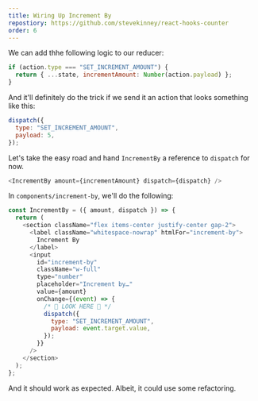```yaml
---
title: Wiring Up Increment By
repostiory: https://github.com/stevekinney/react-hooks-counter
order: 6
---
```


We can add thhe following logic to our reducer:

```js
if (action.type === "SET_INCREMENT_AMOUNT") {
  return { ...state, incrementAmount: Number(action.payload) };
}
```

And it'll definitely do the trick if we send it an action that looks something like this:

```js
dispatch({
  type: "SET_INCREMENT_AMOUNT",
  payload: 5,
});
```

Let's take the easy road and hand `IncrementBy` a reference to `dispatch` for now.

```js
<IncrementBy amount={incrementAmount} dispatch={dispatch} />
```

In `components/increment-by`, we'll do the following:

```js
const IncrementBy = ({ amount, dispatch }) => {
  return (
    <section className="flex items-center justify-center gap-2">
      <label className="whitespace-nowrap" htmlFor="increment-by">
        Increment By
      </label>
      <input
        id="increment-by"
        className="w-full"
        type="number"
        placeholder="Increment by…"
        value={amount}
        onChange={(event) => {
          /* 👀 LOOK HERE 👀 */
          dispatch({
            type: "SET_INCREMENT_AMOUNT",
            payload: event.target.value,
          });
        }}
      />
    </section>
  );
};
```

And it should work as expected. Albeit, it could use some refactoring.
